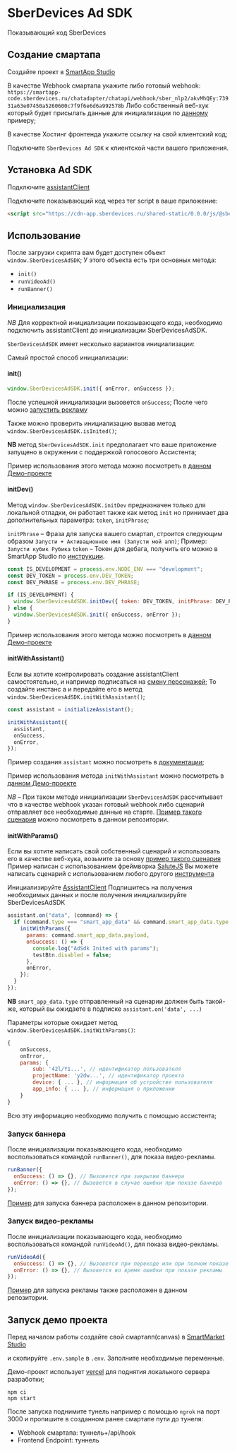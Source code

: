 # SberDevices Ad SDK

Показывающий код SberDevices

## Создание смартапа

Создайте проект в [SmartApp Studio](https://developers.sber.ru/docs/ru/salute/studio/project/create)

В качестве Webhook смартапа укажите либо готовый webhook: `https://smartapp-code.sberdevices.ru/chatadapter/chatapi/webhook/sber_nlp2/akvMhQEy:73931a63e07450a5260600c7f9f6e6d6a992578b`
Либо собственный веб-хук который будет присылать данные для инициализации по [данному](./api/hook.js) примеру;

В качестве Хостинг фронтенда укажите ссылку на свой клиентский код;

Подключите `SberDevices Ad SDK` к клиентской части вашего приложения.

## Установка Ad SDK

Подключите [assistantClient](https://github.com/sberdevices/assistant-client#%D0%B0%D0%BB%D1%8C%D1%82%D0%B5%D1%80%D0%BD%D0%B0%D1%82%D0%B8%D0%B2%D0%BD%D0%BE%D0%B5-%D0%BF%D0%BE%D0%B4%D0%BA%D0%BB%D1%8E%D1%87%D0%B5%D0%BD%D0%B8%D0%B5)

Подключите показывающий код через тег script в ваше приложение:

```html
<script src="https://cdn-app.sberdevices.ru/shared-static/0.0.0/js/@sberdevices/ad-sdk/ad-sdk.min.js"></script>
```

## Использование

После загрузки скрипта вам будет доступен объект `window.SberDevicesAdSDK`;
У этого объекта есть три основных метода:

- `init()`
- `runVideoAd()`
- `runBanner()`

### Инициализация

_NB_ Для корректной инициализации показывающего кода, необходимо подключить assistantClient до инициализации SberDevicesAdSDK.

`SberDevicesAdSDK` имеет несколько вариантов инициализации:

Самый простой способ инициализации:

#### init()

```js
window.SberDevicesAdSDK.init({ onError, onSuccess });
```

После успешной инициализации вызовется `onSuccess`; После чего можно [запустить рекламу](#Запуск_рекламы)

Также можно проверить инициализацию вызвав метод `window.SberDevicesAdSDK.isInited()`;

**NB** метод `SberDevicesAdSDK.init` предполагает что ваше приложение запущено в окружении с поддержкой голосового Ассистента;

Пример использования этого метода можно посмотреть в [данном Демо-проекте](./src/index.js)

#### initDev()

Метод `window.SberDevicesAdSDK.initDev` предназначен только для локальной отладки, он работает также как метод `init` но принимает два дополнительных параметра: `token`, `initPhrase`;

`initPhrase` – Фраза для запуска вашего смартап, строится следующим образом `Запусти + Активационное имя (Запусти мой апп)`; Пример: `Запусти кубик Рубика`
`token` – Токен для дебага, получить его можно в SmartApp Studio по [инструкции](https://developers.sber.ru/docs/ru/salute/assistant-client/overview#%D0%B0%D0%B2%D1%82%D0%BE%D1%80%D0%B8%D0%B7%D0%B0%D1%86%D0%B8%D1%8F-%D0%B7%D0%B0%D0%BF%D1%80%D0%BE%D1%81%D0%BE%D0%B2).

```js
const IS_DEVELOPMENT = process.env.NODE_ENV === "development";
const DEV_TOKEN = process.env.DEV_TOKEN;
const DEV_PHRASE = process.env.DEV_PHRASE;

if (IS_DEVELOPMENT) {
  window.SberDevicesAdSDK.initDev({ token: DEV_TOKEN, initPhrase: DEV_PHRASE, onSuccess, onError });
} else {
  window.SberDevicesAdSDK.init({ onSuccess, onError });
}
```

Пример использования этого метода можно посмотреть в [данном Демо-проекте](./src/index.js)

#### initWithAssistant()

Если вы хотите контролировать создание assistantClient самостоятельно, и например подписаться на [смену персонажей](https://github.com/sberdevices/assistant-client#AssistantCharacterCommand);
То создайте инстанс a и передайте его в метод `window.SberDevicesAdSDK.initWithAssistant()`;

```js
const assistant = initializeAssistant();

initWithAssistant({
  assistant,
  onSuccess,
  onError,
});
```

Пример создания `assistant` можно посмотреть в [документации](https://github.com/sberdevices/assistant-client#%D0%BF%D1%80%D0%B8%D0%BC%D0%B5%D1%80-%D0%B8%D1%81%D0%BF%D0%BE%D0%BB%D1%8C%D0%B7%D0%BE%D0%B2%D0%B0%D0%BD%D0%B8%D1%8F);

Пример использования метода `initWithAssistant` можно посмотреть в [данном Демо-проекте](./src/initWithAssistant.js)

_NB_ – При таком методе инициализации `SberDevicesAdSDK` рассчитывает что в качестве webhook указан готовый webhook либо сценарий отправляет все необходимые данные на старте. [Пример такого сценария](./api/hook.js) можно посмотреть в данном репозитории.

#### initWithParams()

Если вы хотите написать свой собственный сценарий и использовать его в качестве веб-хука, возьмите за основу [пример такого сценария](./api/hook.js)
Пример написан с использованием фреймворка [SaluteJS](https://github.com/sberdevices/salutejs)
Вы можете написать сценарий с использованием любого другого [инструмента](https://developers.sber.ru/docs/ru/salute/overview#%D0%B8%D0%BD%D1%81%D1%82%D1%80%D1%83%D0%BC%D0%B5%D0%BD%D1%82%D1%8B)

Инициализируйте [AssistantClient](https://github.com/sberdevices/assistant-client#%D0%BF%D1%80%D0%B8%D0%BC%D0%B5%D1%80-%D0%B8%D1%81%D0%BF%D0%BE%D0%BB%D1%8C%D0%B7%D0%BE%D0%B2%D0%B0%D0%BD%D0%B8%D1%8F)
Подпишитесь на получения необходимых данных и после получения инициализируйте SberDevicesAdSDK

```js
assistant.on("data", (command) => {
  if (command.type === "smart_app_data" && command.smart_app_data.type === "sub") {
    initWithParams({
      params: command.smart_app_data.payload,
      onSuccess: () => {
        console.log("AdSdk Inited with params");
        testBtn.disabled = false;
      },
      onError,
    });
  }
});
```

**NB** `smart_app_data.type` отправленный на сценарии должен быть такой-же, который вы ожидаете в подписке `assistant.on('data', ...)`

Параметры которые ожидает метод `window.SberDevicesAdSDK.initWithParams()`:

```js
{
    onSuccess,
    onError,
    params: {
        sub: '42l/Y1...', // идентификатор пользователя
        projectName: 'y2dw...', // идентификатор проекта
        device: { ... }, // информация об устройстве пользователя
        app_info: { ... }, // информация о приложении
    }
}
```

Всю эту информацию необходимо получить c помощью ассистента;

### Запуск баннера

После инициализации показывающего кода, необходимо воспользоваться командой `runBanner()`, для показа видео-рекламы.

```js
runBanner({
  onSuccess: () => {}, // Вызовется при закрытии баннера
  onError: () => {}, // Вызовется в случае ошибки при показе баннера
});
```

[Пример](./src/index.js) для запуска баннера расположен в данном репозитории.

### Запуск видео-рекламы

После инициализации показывающего кода, необходимо воспользоваться командой `runVideoAd()`, для показа видео-рекламы.

```js
runVideoAd({
  onSuccess: () => {}, // Вызовется при переходе или при полном показе рекламы
  onError: () => {}, // Вызовется во время ошибки при показе рекламы
});
```

[Пример](./src/index.js) для запуска рекламы также расположен в данном репозитории.

## Запуск демо проекта

Перед началом работы создайте свой смартапп(canvas) в [SmartMarket Studio](https://smartapp-studio.sberdevices.ru/)

и скопируйте `.env.sample` в `.env`. Заполните необходимые переменные.

Демо-проект использует [vercel](https://vercel.com/) для поднятия локального сервера разработки;

```
npm ci
npm start
```

После запуска поднимите тунель например с помощью `ngrok` на порт 3000 и пропишите в созданном ранее смартапе пути до тунеля:

- Webhook смартапа: туннель+/api/hook
- Frontend Endpoint: туннель
